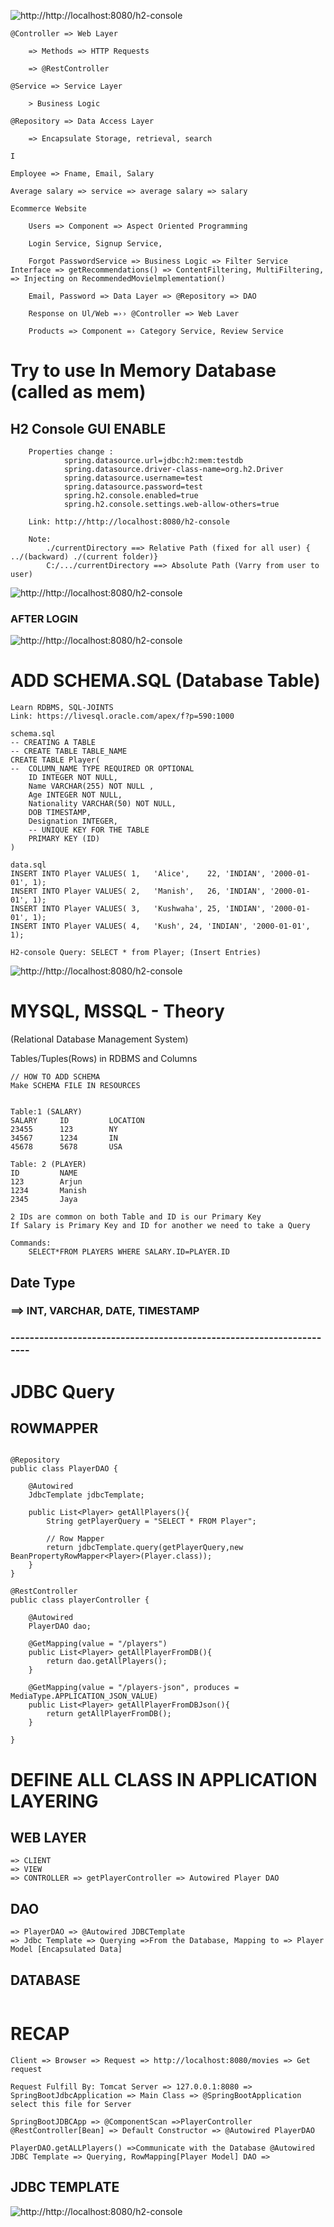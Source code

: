 ![http://http://localhost:8080/h2-console](src/assets/5.PNG)
```
@Controller => Web Layer

    => Methods => HTTP Requests

    => @RestController

@Service => Service Layer

    > Business Logic

@Repository => Data Access Layer

    => Encapsulate Storage, retrieval, search

I

Employee => Fname, Email, Salary

Average salary => service => average salary => salary

Ecommerce Website

    Users => Component => Aspect Oriented Programming

    Login Service, Signup Service,

    Forgot PasswordService => Business Logic => Filter Service Interface => getRecommendations() => ContentFiltering, MultiFiltering, => Injecting on RecommendedMovielmplementation()

    Email, Password => Data Layer => @Repository => DAO

    Response on Ul/Web =›› @Controller => Web Laver

    Products => Component =› Category Service, Review Service
```
# Try to use In Memory Database (called as mem)

## H2 Console GUI ENABLE
```
    Properties change : 
            spring.datasource.url=jdbc:h2:mem:testdb
            spring.datasource.driver-class-name=org.h2.Driver
            spring.datasource.username=test
            spring.datasource.password=test
            spring.h2.console.enabled=true
            spring.h2.console.settings.web-allow-others=true

    Link: http://http://localhost:8080/h2-console
    
    Note:
        ./currentDirectory ==> Relative Path (fixed for all user) { ../(backward) ./(current folder)}
        C:/.../currentDirectory ==> Absolute Path (Varry from user to user)
```
![http://http://localhost:8080/h2-console](src/assets/2.PNG)
### AFTER LOGIN
![http://http://localhost:8080/h2-console](src/assets/3.PNG)

# ADD SCHEMA.SQL (Database Table)
```
Learn RDBMS, SQL-JOINTS
Link: https://livesql.oracle.com/apex/f?p=590:1000

schema.sql
-- CREATING A TABLE
-- CREATE TABLE TABLE_NAME
CREATE TABLE Player(
--  COLUMN_NAME TYPE REQUIRED OR OPTIONAL
    ID INTEGER NOT NULL,
    Name VARCHAR(255) NOT NULL ,
    Age INTEGER NOT NULL,
    Nationality VARCHAR(50) NOT NULL,
    DOB TIMESTAMP,
    Designation INTEGER,
    -- UNIQUE KEY FOR THE TABLE
    PRIMARY KEY (ID)
)

data.sql
INSERT INTO Player VALUES( 1,	'Alice',	22, 'INDIAN', '2000-01-01',	1);
INSERT INTO Player VALUES( 2,	'Manish',	26, 'INDIAN', '2000-01-01',	1);
INSERT INTO Player VALUES( 3,	'Kushwaha',	25, 'INDIAN', '2000-01-01',	1);
INSERT INTO Player VALUES( 4,	'Kush',	24, 'INDIAN', '2000-01-01',	1);

H2-console Query: SELECT * from Player; (Insert Entries)
```
![http://http://localhost:8080/h2-console](src/assets/4.PNG)

# MYSQL, MSSQL - Theory
(Relational Database Management System)

Tables/Tuples(Rows) in RDBMS and Columns
```
// HOW TO ADD SCHEMA
Make SCHEMA FILE IN RESOURCES


Table:1 (SALARY)
SALARY     ID         LOCATION
23455      123        NY
34567      1234       IN
45678      5678       USA

Table: 2 (PLAYER)
ID         NAME
123        Arjun
1234       Manish
2345       Jaya

2 IDs are common on both Table and ID is our Primary Key
If Salary is Primary Key and ID for another we need to take a Query

Commands:
    SELECT*FROM PLAYERS WHERE SALARY.ID=PLAYER.ID
```
 
## Date Type
### ==> INT, VARCHAR, DATE, TIMESTAMP

### ---------------------------------------------------------------------
# JDBC Query

## ROWMAPPER
```

@Repository
public class PlayerDAO {

    @Autowired
    JdbcTemplate jdbcTemplate;

    public List<Player> getAllPlayers(){
        String getPlayerQuery = "SELECT * FROM Player";

        // Row Mapper
        return jdbcTemplate.query(getPlayerQuery,new BeanPropertyRowMapper<Player>(Player.class));
    }
}

@RestController
public class playerController {

    @Autowired
    PlayerDAO dao;

    @GetMapping(value = "/players")
    public List<Player> getAllPlayerFromDB(){
        return dao.getAllPlayers();
    }

    @GetMapping(value = "/players-json", produces = MediaType.APPLICATION_JSON_VALUE)
    public List<Player> getAllPlayerFromDBJson(){
        return getAllPlayerFromDB();
    }

}
```

# DEFINE ALL CLASS IN APPLICATION LAYERING
## WEB LAYER
```
=> CLIENT
=> VIEW
=> CONTROLLER => getPlayerController => Autowired Player DAO
```
## DAO
```
=> PlayerDAO => @Autowired JDBCTemplate
=> Jdbc Template => Querying =>From the Database, Mapping to => Player Model [Encapsulated Data]
```
## DATABASE
```

```

# RECAP
```
Client => Browser => Request => http://localhost:8080/movies => Get request

Request Fulfill By: Tomcat Server => 127.0.0.1:8080 => SpringBootJdbcApplication => Main Class => @SpringBootApplication select this file for Server

SpringBootJDBCApp => @ComponentScan =>PlayerController @RestController[Bean] => Default Constructor => @Autowired PlayerDAO

PlayerDAO.getALLPlayers() =>Communicate with the Database @Autowired JDBC Template => Querying, RowMapping[Player Model] DAO =>
```
## JDBC TEMPLATE
![http://http://localhost:8080/h2-console](src/assets/6.PNG)
